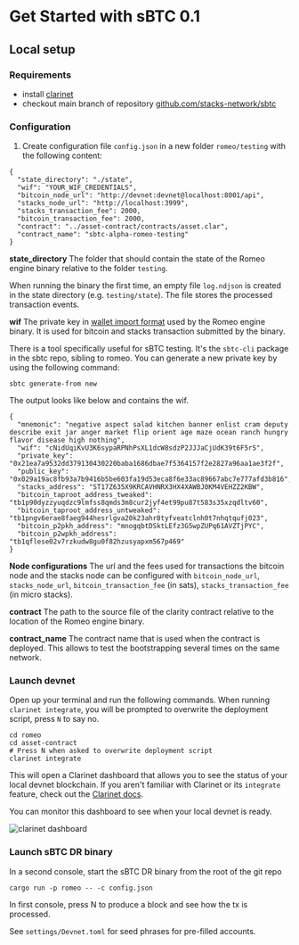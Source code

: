# Get Started with sBTC 0.1

## Local setup
### Requirements
* install [clarinet](https://github.com/hirosystems/clarinet)
* checkout main branch of repository [github.com/stacks-network/sbtc](https://github.com/stacks-network/sbtc)

### Configuration
1. Create configuration file `config.json` in a new folder `romeo/testing` with the following content:
```
{
  "state_directory": "./state",
  "wif": "YOUR_WIF_CREDENTIALS",
  "bitcoin_node_url": "http://devnet:devnet@localhost:8001/api",
  "stacks_node_url": "http://localhost:3999",
  "stacks_transaction_fee": 2000,
  "bitcoin_transaction_fee": 2000,
  "contract": "../asset-contract/contracts/asset.clar",
  "contract_name": "sbtc-alpha-romeo-testing"
}
```

**state_directory**
The folder that should contain the state of the Romeo engine binary relative to the folder `testing`.

When running the binary the first time, 
an empty file `log.ndjson` is created in the state directory (e.g. `testing/state`). The file stores the processed transaction events.

**wif**
The private key in [wallet import format](https://en.bitcoin.it/wiki/Wallet_import_format) used by the Romeo engine binary. It is used for bitcoin and stacks transaction submitted by the binary.

There is a tool specifically useful for sBTC testing. It's the `sbtc-cli` package in the sbtc repo, sibling to romeo. You can generate a new private key by using the following command:

```
sbtc generate-from new
```

The output looks like below and contains the wif.
```
{
  "mnemonic": "negative aspect salad kitchen banner enlist cram deputy describe exit jar anger market flip orient age maze ocean ranch hungry flavor disease high nothing",
  "wif": "cNidUqiKvU3K6sypaRPNhPsXL1dcW8sdzP2JJJaCjUdK39t6F5rS",
  "private_key": "0x21ea7a9532dd379130430220baba1686dbae7f5364157f2e2827a96aa1ae3f2f",
  "public_key": "0x029a19ac8fb93a7b9416b5be603fa19d53eca8f6e33ac89667abc7e777afd3b816",
  "stacks_address": "ST17Z635X9KRCAVHNRX3HX4XAWBJ0KM4VEHZZ2KBW",
  "bitcoin_taproot_address_tweaked": "tb1p90dyzzyuqdzc9lmfss8qmds3m8cur2jyf4et99pu87t583s35xzqdltv60",
  "bitcoin_taproot_address_untweaked": "tb1pngv6erae8faeg944hesrlgva20k23ahr8tyfveatclnh0t7nhqtqufj023",
  "bitcoin_p2pkh_address": "mnogqbtDSktLEfz3G5wpZUPq61AVZTjPYC",
  "bitcoin_p2wpkh_address": "tb1qflese02v7rzkudw8gu0f82hzusyapxm567p469"
}
```

**Node configurations**
The url and the fees used for transactions the bitcoin node and the stacks node can be configured with `bitcoin_node_url`, `stacks_node_url`, `bitcoin_transaction_fee` (in sats), `stacks_transaction_fee` (in micro stacks).

**contract**
The path to the source file of the clarity contract relative to the location of the Romeo engine binary.

**contract_name** 
The contract name that is used when the contract is deployed. This allows to test the bootstrapping several times on the same network.


### Launch devnet

Open up your terminal and run the following commands. When running `clarinet integrate`, you will be prompted to overwrite the deployment script, press `N` to say no.

```
cd romeo
cd asset-contract
# Press N when asked to overwrite deployment script
clarinet integrate
```

This will open a Clarinet dashboard that allows you to see the status of your local devnet blockchain. If you aren't familiar with Clarinet or its `integrate` feature, check out the [Clarinet docs](https://github.com/hirosystems/clarinet).

You can monitor this dashboard to see when your local devnet is ready.

![clarinet dashboard](https://user-images.githubusercontent.com/1449049/258456703-44d219ae-3516-47a3-aa4b-d3e6dc6a8f6a.png)

### Launch sBTC DR binary
In a second console, start the sBTC DR binary from the root of the git repo

```
cargo run -p romeo -- -c config.json
```

In first console, press N to produce a block and see how the tx is processed.

See `settings/Devnet.toml` for seed phrases for pre-filled accounts.

